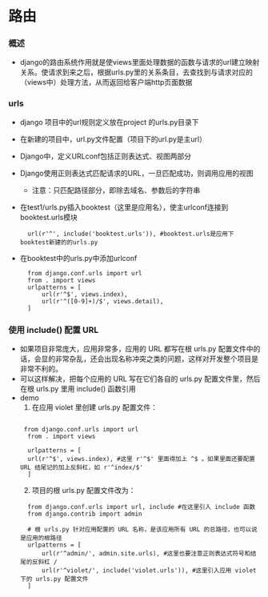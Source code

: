 # 路由
### 概述
* django的路由系统作用就是使views里面处理数据的函数与请求的url建立映射关系。使请求到来之后，根据urls.py里的关系条目，去查找到与请求对应的（views中）处理方法，从而返回给客户端http页面数据

### urls
* django 项目中的url规则定义放在project 的urls.py目录下
* 在新建的项目中，url.py文件配置（项目下的url.py是主url）
* Django中，定义URLconf包括正则表达式、视图两部分
* Django使用正则表达式匹配请求的URL，一旦匹配成功，则调用应用的视图
  * 注意：只匹配路径部分，即除去域名、参数后的字符串
* 在test1/urls.py插入booktest（这里是应用名），使主urlconf连接到booktest.urls模块
   ```
     url(r'^', include('booktest.urls')), #booktest.urls是应用下booktest新建的的urls.py
   ```

* 在booktest中的urls.py中添加urlconf
  ```
    from django.conf.urls import url
    from . import views
    urlpatterns = [
        url(r'^$', views.index),
        url(r'^([0-9]+)/$', views.detail),
    ]
  ```

### 使用 include() 配置 URL
* 如果项目非常庞大，应用非常多，应用的 URL 都写在根 urls.py 配置文件中的话，会显的非常杂乱，还会出现名称冲突之类的问题，这样对开发整个项目是非常不利的。
* 可以这样解决，把每个应用的 URL 写在它们各自的 urls.py 配置文件里，然后在根 urls.py 里用 include() 函数引用
* demo
   1. 在应用 violet 里创建 urls.py 配置文件：
  ```

   from django.conf.urls import url
    from . import views

    urlpatterns = [
    url(r'^$', views.index), #这里 r'^$' 里面得加上 ^$ 。如果里面还要配置 URL 结尾记的加上反斜杠，如 r'^index/$'
    ]
  ```
   2. 项目的根 urls.py 配置文件改为：
  ```
    from django.conf.urls import url, include #在这里引入 include 函数
    from django.contrib import admin

    # 根 urls.py 针对应用配置的 URL 名称，是该应用所有 URL 的总路径，也可以说是应用的根路径
    urlpatterns = [
        url(r'^admin/', admin.site.urls), #这里也要注意正则表达式符号和结尾的反斜杠 /
        url(r'^violet/', include('violet.urls')), #这里引入应用 violet 下的 urls.py 配置文件
    ]
  ```